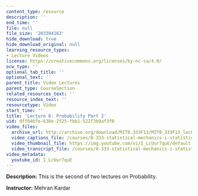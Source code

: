 ```yaml
---
content_type: resource
description: ''
end_time: ''
file: null
file_size: '203394163'
hide_download: true
hide_download_original: null
learning_resource_types:
- Lecture Videos
license: https://creativecommons.org/licenses/by-nc-sa/4.0/
ocw_type: ''
optional_tab_title: ''
optional_text: ''
parent_title: Video Lectures
parent_type: CourseSection
related_resources_text: ''
resource_index_text: ''
resourcetype: Video
start_time: ''
title: 'Lecture 6: Probability Part 2'
uid: dff846fe-630e-2525-fbb1-522f3b9af3f0
video_files:
  archive_url: http://archive.org/download/MIT8.333F13/MIT8_333F13_lec06_300k.mp4
  video_captions_file: /courses/8-333-statistical-mechanics-i-statistical-mechanics-of-particles-fall-2013/0c6c24661d785f06a02f7997addd0578_I_LcUur7quE.vtt
  video_thumbnail_file: https://img.youtube.com/vi/I_LcUur7quE/default.jpg
  video_transcript_file: /courses/8-333-statistical-mechanics-i-statistical-mechanics-of-particles-fall-2013/2632a11d682c265c4b538a8b55f847bf_I_LcUur7quE.pdf
video_metadata:
  youtube_id: I_LcUur7quE
---
```


**Description:** This is the second of two lectures on Probability.

**Instructor:** Mehran Kardar

